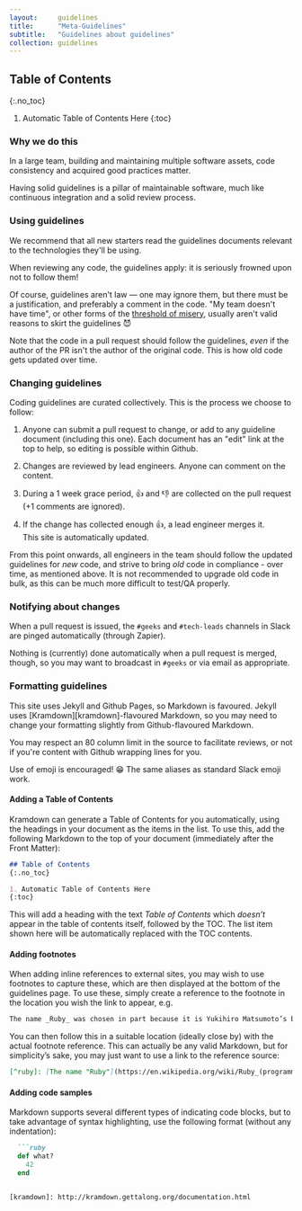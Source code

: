 ```yaml
---
layout:     guidelines
title:      "Meta-Guidelines"
subtitle:   "Guidelines about guidelines"
collection: guidelines
---
```


## Table of Contents
{:.no_toc}

1. Automatic Table of Contents Here
{:toc}

### Why we do this

In a large team, building and maintaining multiple software assets, code
consistency and acquired good practices matter.

Having solid guidelines is a pillar of maintainable software, much like
continuous integration and a solid review process.


### Using guidelines

We recommend that all new starters read the guidelines documents relevant to the
technologies they'll be using.

When reviewing any code, the guidelines apply: it is seriously frowned upon not
to follow them!

Of course, guidelines aren't law — one may ignore them, but there must be a
justification, and preferably a comment in the code.
"My team doesn't have time", or other forms of the [threshold of
misery](http://kerrizor.com/blog/2016/05/09/returning-from-the-threshold-of-misery),
usually aren't valid reasons to skirt the guidelines :smiling_imp:

Note that the code in a pull request should follow the guidelines, _even_ if the
author of the PR isn't the author of the original code. This is how old code
gets updated over time.

### Changing guidelines

Coding guidelines are curated collectively.
This is the process we choose to follow:

1. Anyone can submit a pull request to change, or add to any guideline document
   (including this one). Each document has an "edit" link at the top to help, so
   editing is possible within Github.

2. Changes are reviewed by lead engineers. Anyone can comment on the content.

3. During a 1 week grace period, :thumbsup: and :thumbsdown: are collected on
   the pull request (+1 comments are ignored).

4. If the change has collected enough :thumbsup:, a lead engineer merges it.
   <br/>
   This site is automatically updated.

From this point onwards, all engineers in the team should follow the updated
guidelines for _new_ code, and strive to bring _old_ code in compliance - over
time, as mentioned above. It is not recommended to upgrade old code in bulk, as
this can be much more difficult to test/QA properly.

### Notifying about changes

When a pull request is issued, the `#geeks` and `#tech-leads` channels in Slack
are pinged automatically (through Zapier).

Nothing is (currently) done automatically when a pull request is merged, though,
so you may want to broadcast in `#geeks` or via email as appropriate.


### Formatting guidelines

This site uses Jekyll and Github Pages, so Markdown is favoured. Jekyll uses
[Kramdown][kramdown]-flavoured Markdown, so you may need to change your formatting
slightly from Github-flavoured Markdown.

You may respect an 80 column limit in the source to facilitate reviews, or not
if you're content with Github wrapping lines for you.

Use of emoji is encouraged! :grin: The same aliases as standard Slack emoji work.

#### Adding a Table of Contents

Kramdown can generate a Table of Contents for you automatically, using the 
headings in your document as the items in the list. To use this, add the 
following Markdown to the top of your document (immediately after the Front 
Matter):

```markdown
## Table of Contents
{:.no_toc}

1. Automatic Table of Contents Here
{:toc}
```

This will add a heading with the text _Table of Contents_ which _doesn’t_ 
appear in the table of contents itself, followed by the TOC. The list item
shown here will be automatically replaced with the TOC contents.

#### Adding footnotes

When adding inline references to external sites, you may wish to use footnotes
to capture these, which are then displayed at the bottom of the guidelines
page. To use these, simply create a reference to the footnote in the location
you wish the link to appear, e.g.

```markdown
The name _Ruby_ was chosen in part because it is Yukihiro Matsumoto’s birthstone[^ruby].
```

You can then follow this in a suitable location (ideally close by) with the 
actual footnote reference. This can actually be any valid Markdown, but for
simplicity’s sake, you may just want to use a link to the reference source:

```markdown
[^ruby]: [The name "Ruby"](https://en.wikipedia.org/wiki/Ruby_(programming_language)#The_name_.22Ruby.22)
```

#### Adding code samples

Markdown supports several different types of indicating code blocks, but to
take advantage of syntax highlighting, use the following format (without any
indentation):

```markdown
  ```ruby
  def what?
    42
  end
  ```
```

[kramdown]: http://kramdown.gettalong.org/documentation.html
